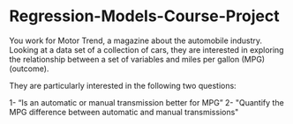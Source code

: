 # Regression-Models-Course-Project

You work for Motor Trend, a magazine about the automobile industry. Looking at a data set of a collection of cars, they are interested in exploring the relationship between a set of variables and miles per gallon (MPG) (outcome). 

They are particularly interested in the following two questions:

1- “Is an automatic or manual transmission better for MPG”
2- "Quantify the MPG difference between automatic and manual transmissions"
